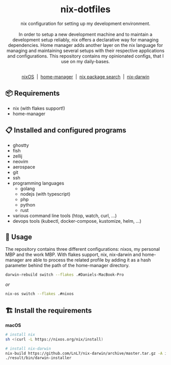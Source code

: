 <div align="center">
  <h1 align="center">nix-dotfiles</h1>
  
  <p align="center">
    nix configuration for setting up my development environment.
    <br><br>
    In order to setup a new development machine and to maintain a development setup reliably, nix offers a declarative way for managing dependencies.
    Home manager adds another layer on the nix language for managing and maintaining several setups with their respective applications and configurations.
    This repository contains my opinionated configs, that I use on my daily-bases.
  </p>
  <br>
  <a href="https://nixos.org">nixOS</a>&nbsp;&nbsp;|&nbsp;
  <a href="https://github.com/nix-community/home-manager">home-manager</a>&nbsp;&nbsp;|&nbsp;
  <a href="https://search.nixos.org/packages">nix package search</a>&nbsp;&nbsp;|&nbsp;
  <a href="https://github.com/LnL7/nix-darwin">nix-darwin</a>
</div>

## 📦 Requirements

- nix (with flakes support!)
- home-manager

## 📋 Installed and configured programs

- ghostty
- fish
- zellij
- neovim
- aerospace
- git
- ssh
- programming languages
  - golang
  - nodejs (with typescript)
  - php
  - python
  - rust
- various command line tools (htop, watch, curl, ...)
- devops tools (kubectl, docker-compose, kustomize, helm, ...)

## 🚀 Usage

The repository contains three different configurations: nixos, my personal MBP and the work MBP.
With flakes support, nix, nix-darwin and home-manager are able to process the related profile by adding it as a hash parameter behind the path of the home-manager directory.

```sh
darwin-rebuild switch --flakes .#Daniels-MacBook-Pro
```

*or*

```sh
nix-os switch --flakes .#nixos
```

## 🏗 Install the requirements

**macOS**

``` sh
# install nix
sh <(curl -L https://nixos.org/nix/install)

# install nix-darwin
nix-build https://github.com/LnL7/nix-darwin/archive/master.tar.gz -A installer
./result/bin/darwin-installer
```
